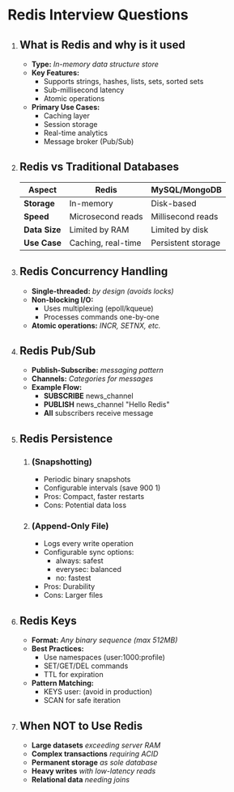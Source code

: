 # Redis Interview Questions

1. ## **What is Redis and why is it used**

   - **Type:** _In-memory data structure store_
   - **Key Features:**
     - Supports strings, hashes, lists, sets, sorted sets
     - Sub-millisecond latency
     - Atomic operations
   - **Primary Use Cases:**
     - Caching layer
     - Session storage
     - Real-time analytics
     - Message broker (Pub/Sub)

2. ## **Redis vs Traditional Databases**

   | Aspect        | Redis              | MySQL/MongoDB      |
   | ------------- | ------------------ | ------------------ |
   | **Storage**   | In-memory          | Disk-based         |
   | **Speed**     | Microsecond reads  | Millisecond reads  |
   | **Data Size** | Limited by RAM     | Limited by disk    |
   | **Use Case**  | Caching, real-time | Persistent storage |

3. ## **Redis Concurrency Handling**

   - **Single-threaded:** _by design (avoids locks)_
   - **Non-blocking I/O:**
     - Uses multiplexing (epoll/kqueue)
     - Processes commands one-by-one
   - **Atomic operations:** _INCR, SETNX, etc._

4. ## **Redis Pub/Sub**

   - **Publish-Subscribe:** _messaging pattern_
   - **Channels:** _Categories for messages_
   - **Example Flow:**
     - **SUBSCRIBE** news_channel
     - **PUBLISH** news_channel "Hello Redis"
     - **All** subscribers receive message

5. ## **Redis Persistence**

   1. ### **(Snapshotting)**

      - Periodic binary snapshots
      - Configurable intervals (save 900 1)
      - Pros: Compact, faster restarts
      - Cons: Potential data loss

   2. ### **(Append-Only File)**

      - Logs every write operation
      - Configurable sync options:
        - always: safest
        - everysec: balanced
        - no: fastest
      - Pros: Durability
      - Cons: Larger files

6. ## **Redis Keys**

   - **Format:** _Any binary sequence (max 512MB)_
   - **Best Practices:**
     - Use namespaces (user:1000:profile)
     - SET/GET/DEL commands
     - TTL for expiration
   - **Pattern Matching:**
     - KEYS user: (avoid in production)
     - SCAN for safe iteration

7. ## **When NOT to Use Redis**

   - **Large datasets** _exceeding server RAM_
   - **Complex transactions** _requiring ACID_
   - **Permanent storage** _as sole database_
   - **Heavy writes** _with low-latency reads_
   - **Relational data** _needing joins_
